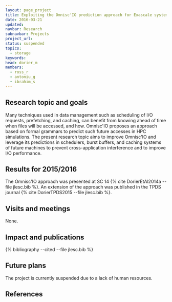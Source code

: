 ```yaml
---
layout: page_project
title: Exploiting the Omnisc'IO prediction approach for Exascale systems
date: 2016-03-21
updated:
navbar: Research
subnavbar: Projects
project_url:
status: suspended
topics: 
  - storage
keywords:
head: dorier_m
members:
  - ross_r
  - antoniu_g
  - ibrahim_s
---
```


## Research topic and goals

Many techniques used in data management such as scheduling of I/O requests, prefetching, and caching, can benefit from knowing ahead of time when files will be accessed, and how. Omnisc'IO proposes an approach based on formal grammars to predict such future accesses in HPC simulations. The present research topic aims to improve Omnisc'IO and leverage its predictions in schedulers, burst buffers, and caching systems of future machines to prevent cross-application interference and to improve I/O performance.

## Results for 2015/2016

The Omnisc'IO approach was presented at SC 14 {% cite DorierEtAl2014a --file jlesc.bib %}. An extension of the approach was published in the TPDS journal {% cite DorierTPDS2015 --file jlesc.bib %}.

## Visits and meetings

None.

## Impact and publications

{% bibliography --cited --file jlesc.bib %}


## Future plans

The project is currently suspended due to a lack of human resources.

## References
